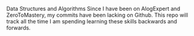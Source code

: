 Data Structures and Algorithms
Since I have been on AlogExpert and ZeroToMastery, my commits have been lacking on Github.
This repo will track all the time I am spending learning these skills backwards and forwards.
